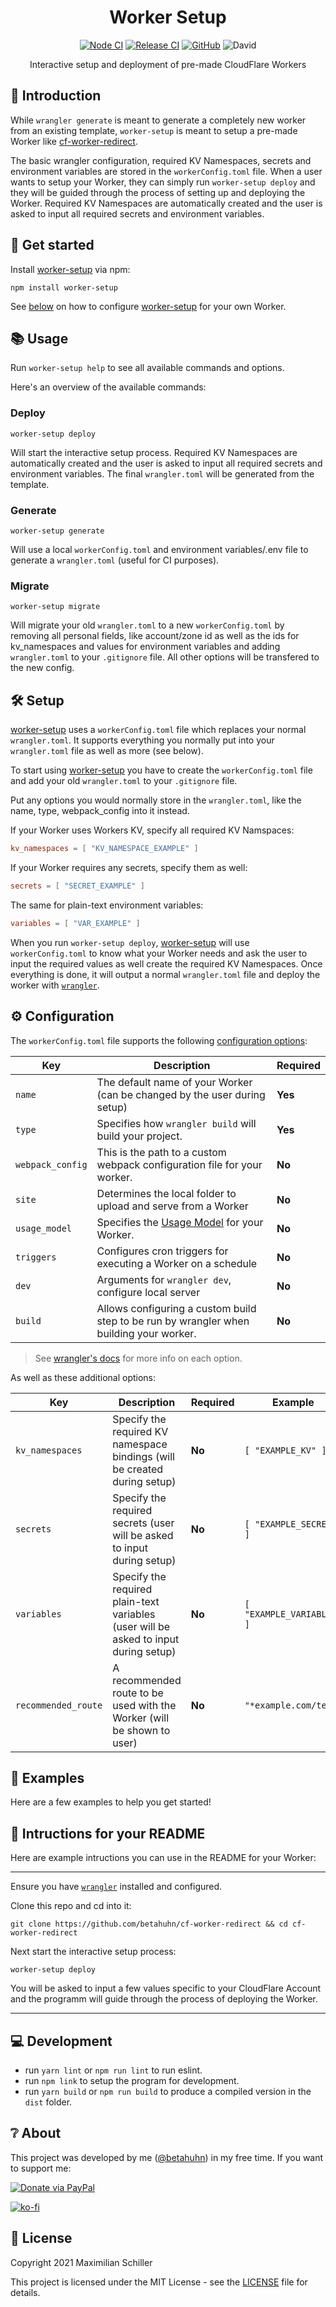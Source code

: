 <div align="center">

# Worker Setup

[![Node CI](https://github.com/BetaHuhn/worker-setup/workflows/Node%20CI/badge.svg)](https://github.com/BetaHuhn/worker-setup/actions?query=workflow%3A%22Node+CI%22) [![Release CI](https://github.com/BetaHuhn/worker-setup/workflows/Release%20CI/badge.svg)](https://github.com/BetaHuhn/worker-setup/actions?query=workflow%3A%22Release+CI%22) [![GitHub](https://img.shields.io/github/license/mashape/apistatus.svg)](https://github.com/BetaHuhn/worker-setup/blob/master/LICENSE) ![David](https://img.shields.io/david/betahuhn/worker-setup)

Interactive setup and deployment of pre-made CloudFlare Workers

</div>

## 👋 Introduction

While `wrangler generate` is meant to generate a completely new worker from an existing template, `worker-setup` is meant to setup a pre-made Worker like [cf-worker-redirect](https://github.com/BetaHuhn/cf-worker-redirect).

The basic wrangler configuration, required KV Namespaces, secrets and environment variables are stored in the `workerConfig.toml` file. When a user wants to setup your Worker, they can simply run `worker-setup deploy` and they will be guided through the process of setting up and deploying the Worker. Required KV Namespaces are automatically created and the user is asked to input all required secrets and environment variables.

## 🚀 Get started

Install [worker-setup](https://github.com/BetaHuhn/worker-setup) via npm:

```shell
npm install worker-setup
```

See [below](#%EF%B8%8F-configuration) on how to configure [worker-setup](https://github.com/BetaHuhn/worker-setup) for your own Worker.

## 📚 Usage

Run `worker-setup help` to see all available commands and options.

Here's an overview of the available commands:

### Deploy

```
worker-setup deploy
```

Will start the interactive setup process. Required KV Namespaces are automatically created and the user is asked to input all required secrets and environment variables. The final `wrangler.toml` will be generated from the template.

### Generate

```
worker-setup generate
```

Will use a local `workerConfig.toml` and environment variables/.env file to generate a `wrangler.toml` (useful for CI purposes).

### Migrate

```
worker-setup migrate
```

Will migrate your old `wrangler.toml` to a new `workerConfig.toml` by removing all personal fields, like account/zone id as well as the ids for kv_namespaces and values for environment variables and adding `wrangler.toml` to your `.gitignore` file. All other options will be transfered to the new config.

## 🛠️ Setup

[worker-setup](https://github.com/BetaHuhn/worker-setup) uses a `workerConfig.toml` file which replaces your normal `wrangler.toml`. It supports everything you normally put into your `wrangler.toml` file as well as more (see below).

To start using [worker-setup](https://github.com/BetaHuhn/worker-setup) you have to create the `workerConfig.toml` file and add your old `wrangler.toml` to your `.gitignore` file.

Put any options you would normally store in the `wrangler.toml`, like the name, type, webpack_config into it instead.

If your Worker uses Workers KV, specify all required KV Namspaces:

```toml
kv_namespaces = [ "KV_NAMESPACE_EXAMPLE" ]
```

If your Worker requires any secrets, specify them as well:

```toml
secrets = [ "SECRET_EXAMPLE" ]
```

The same for plain-text environment variables:

```toml
variables = [ "VAR_EXAMPLE" ]
```

When you run `worker-setup deploy`, [worker-setup](https://github.com/BetaHuhn/worker-setup) will use `workerConfig.toml` to know what your Worker needs and ask the user to input the required values as well create the required KV Namespaces. Once everything is done, it will output a normal `wrangler.toml` file and deploy the worker with [`wrangler`](https://github.com/cloudflare/wrangler).

## ⚙️ Configuration

The `workerConfig.toml` file supports the following [configuration options](https://developers.cloudflare.com/workers/cli-wrangler/configuration):

| Key | Description | Required |
| ------------- | ------------- | ------------- |
| `name` | The default name of your Worker (can be changed by the user during setup) | **Yes** |
| `type` | Specifies how `wrangler build` will build your project. | **Yes** |
| `webpack_config` | This is the path to a custom webpack configuration file for your worker. | **No** |
| `site` | Determines the local folder to upload and serve from a Worker | **No** |
| `usage_model` | Specifies the [Usage Model](https://developers.cloudflare.com/workers/platform/pricing#usage-models) for your Worker. | **No** |
| `​triggers` | Configures cron triggers for executing a Worker on a schedule | **No** |
| `dev` | Arguments for `wrangler dev`, configure local server | **No** |
| `​build` | Allows configuring a custom build step to be run by wrangler when building your worker. | **No** |

> See [wrangler's docs](https://developers.cloudflare.com/workers/cli-wrangler/configuration) for more info on each option.

As well as these additional options:

| Key | Description | Required | Example |
| ------------- | ------------- | ------------- | ------------- |
| `kv_namespaces` | Specify the required KV namespace bindings (will be created during setup) | **No** | `[ "EXAMPLE_KV" ]` |
| `secrets` | Specify the required secrets (user will be asked to input during setup) | **No** | `[ "EXAMPLE_SECRET" ]` |
| `variables` | Specify the required plain-text variables (user will be asked to input during setup) | **No** | `[ "EXAMPLE_VARIABLE" ]` |
| `recommended_route` | A recommended route to be used with the Worker (will be shown to user) | **No** | `"*example.com/test"` |


## 📖 Examples

Here are a few examples to help you get started!

## 📝 Intructions for your README

Here are example intructions you can use in the README for your Worker:

---

Ensure you have [`wrangler`](https://github.com/cloudflare/wrangler) installed and configured.

Clone this repo and cd into it:

```shell
git clone https://github.com/betahuhn/cf-worker-redirect && cd cf-worker-redirect
```

Next start the interactive setup process:

```shell
worker-setup deploy
```

You will be asked to input a few values specific to your CloudFlare Account and the programm will guide through the process of deploying the Worker.

---

## 💻 Development

- run `yarn lint` or `npm run lint` to run eslint.
- run `npm link` to setup the program for development.
- run `yarn build` or `npm run build` to produce a compiled version in the `dist` folder.

## ❔ About

This project was developed by me ([@betahuhn](https://github.com/BetaHuhn)) in my free time. If you want to support me:

[![Donate via PayPal](https://img.shields.io/badge/paypal-donate-009cde.svg)](https://www.paypal.com/cgi-bin/webscr?cmd=_s-xclick&hosted_button_id=394RTSBEEEFEE)

[![ko-fi](https://ko-fi.com/img/githubbutton_sm.svg)](https://ko-fi.com/F1F81S2RK)

## 📄 License

Copyright 2021 Maximilian Schiller

This project is licensed under the MIT License - see the [LICENSE](LICENSE) file for details.
